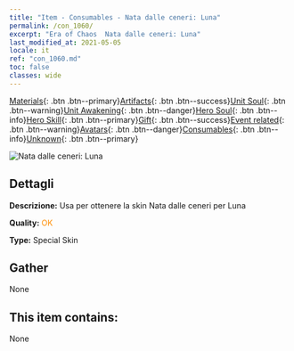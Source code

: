 ```yaml
---
title: "Item - Consumables - Nata dalle ceneri: Luna"
permalink: /con_1060/
excerpt: "Era of Chaos  Nata dalle ceneri: Luna"
last_modified_at: 2021-05-05
locale: it
ref: "con_1060.md"
toc: false
classes: wide
---
```

 [Materials](/ItemsIT/){: .btn .btn--primary}[Artifacts](/ItemsIT/Artifacts/){: .btn .btn--success}[Unit Soul](/ItemsIT/UnitSoul/){: .btn .btn--warning}[Unit Awakening](/ItemsIT/UnitAwakening/){: .btn .btn--danger}[Hero Soul](/ItemsIT/HeroSoul/){: .btn .btn--info}[Hero Skill](/ItemsIT/HeroSkill/){: .btn .btn--primary}[Gift](/ItemsIT/Gift/){: .btn .btn--success}[Event related](/ItemsIT/Events/){: .btn .btn--warning}[Avatars](/ItemsIT/Avatars/){: .btn .btn--danger}[Consumables](/ItemsIT/Consumables/){: .btn .btn--info}[Unknown](/ItemsIT/Unknown/){: .btn .btn--primary}

 ![Nata dalle ceneri: Luna](/images/h/h_Luna3.jpg)

## Dettagli
 **Descrizione:** Usa per ottenere la skin Nata dalle ceneri per Luna

 **Quality:** <span style="color: #FF8C00">OK</span>

 **Type:** Special Skin

## Gather

  None

## This item contains:

  None

